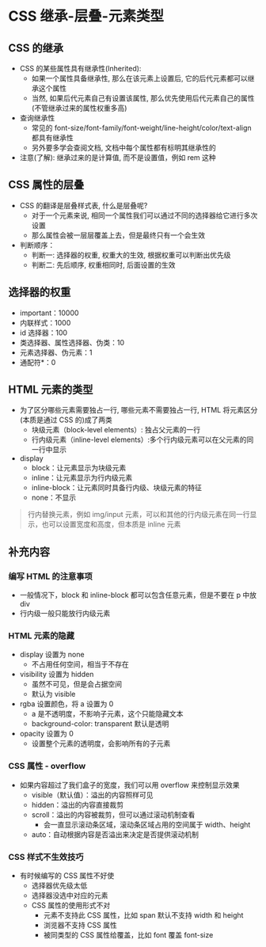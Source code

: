 # CSS 继承-层叠-元素类型

## CSS 的继承

- CSS 的某些属性具有继承性(Inherited):
  - 如果一个属性具备继承性, 那么在该元素上设置后, 它的后代元素都可以继承这个属性
  - 当然, 如果后代元素自己有设置该属性, 那么优先使用后代元素自己的属性(不管继承过来的属性权重多高)
- 查询继承性
  - 常见的 font-size/font-family/font-weight/line-height/color/text-align 都具有继承性
  - 另外要多学会查阅文档, 文档中每个属性都有标明其继承性的
- 注意(了解):
  继承过来的是计算值, 而不是设置值，例如 rem 这种

## CSS 属性的层叠

- CSS 的翻译是层叠样式表, 什么是层叠呢?
  - 对于一个元素来说, 相同一个属性我们可以通过不同的选择器给它进行多次设置
  - 那么属性会被一层层覆盖上去，但是最终只有一个会生效
- 判断顺序：
  - 判断一: 选择器的权重, 权重大的生效, 根据权重可以判断出优先级
  - 判断二: 先后顺序, 权重相同时, 后面设置的生效

## 选择器的权重

- important：10000
- 内联样式：1000
- id 选择器：100
- 类选择器、属性选择器、伪类：10
- 元素选择器、伪元素：1
- 通配符\*：0

## HTML 元素的类型

- 为了区分哪些元素需要独占一行, 哪些元素不需要独占一行, HTML 将元素区分(本质是通过 CSS 的)成了两类
  - 块级元素（block-level elements）: 独占父元素的一行
  - 行内级元素（inline-level elements）:多个行内级元素可以在父元素的同一行中显示
- display
  - block：让元素显示为块级元素
  - inline：让元素显示为行内级元素
  - inline-block：让元素同时具备行内级、块级元素的特征
  - none：不显示

> 行内替换元素，例如 img/input 元素，可以和其他的行内级元素在同一行显示，也可以设置宽度和高度，但本质是 inline 元素

## 补充内容

### 编写 HTML 的注意事项

- 一般情况下，block 和 inline-block 都可以包含任意元素，但是不要在 p 中放 div
- 行内级一般只能放行内级元素

### HTML 元素的隐藏

- display 设置为 none
  - 不占用任何空间，相当于不存在
- visibility 设置为 hidden
  - 虽然不可见，但是会占据空间
  - 默认为 visible
- rgba 设置颜色，将 a 设置为 0
  - a 是不透明度，不影响子元素，这个只能隐藏文本
  - background-color: transparent 默认是透明
- opacity 设置为 0
  - 设置整个元素的透明度，会影响所有的子元素

### CSS 属性 - overflow

- 如果内容超过了我们盒子的宽度，我们可以用 overflow 来控制显示效果
  - visible（默认值）：溢出的内容照样可见
  - hidden：溢出的内容直接裁剪
  - scroll：溢出的内容被裁剪，但可以通过滚动机制查看
    - 会一直显示滚动条区域，滚动条区域占用的空间属于 width、height
  - auto：自动根据内容是否溢出来决定是否提供滚动机制

### CSS 样式不生效技巧

- 有时候编写的 CSS 属性不好使
  - 选择器优先级太低
  - 选择器没选中对应的元素
  - CSS 属性的使用形式不对
    - 元素不支持此 CSS 属性，比如 span 默认不支持 width 和 height
    - 浏览器不支持 CSS 属性
    - 被同类型的 CSS 属性给覆盖，比如 font 覆盖 font-size
